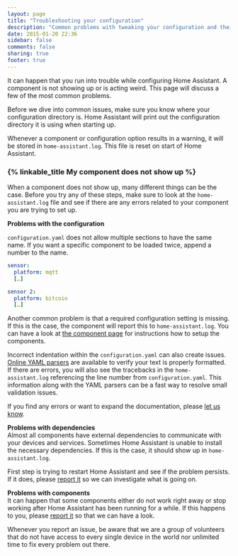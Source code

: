 ```yaml
---
layout: page
title: "Troubleshooting your configuration"
description: "Common problems with tweaking your configuration and their solutions."
date: 2015-01-20 22:36
sidebar: false
comments: false
sharing: true
footer: true
---
```


It can happen that you run into trouble while configuring Home Assistant. A component is not
showing up or is acting weird. This page will discuss a few of the most common problems.

Before we dive into common issues, make sure you know where your configuration directory is.
Home Assistant will print out the configuration directory it is using when starting up.

Whenever a component or configuration option results in a warning, it will be stored in
`home-assistant.log`. This file is reset on start of Home Assistant.

### {% linkable_title My component does not show up %}
When a component does not show up, many different things can be the case. Before you try any of
these steps, make sure to look at the `home-assistant.log` file and see if there are any errors
related to your component you are trying to set up.

**Problems with the configuration<br>**

`configuration.yaml` does not allow multiple sections to have the same name. If you want a
 specific component to be loaded twice, append a number to the name.

```yaml
sensor:
  platform: mqtt
  […]

sensor 2:
  platform: bitcoin
  […]
```

Another common problem is that a required configuration setting is missing. If this is the
case, the component will report this to `home-assistant.log`. You can have a look at
[the component page](/components/) for instructions how to setup the components. 

Incorrect indentation within the `configuration.yaml` can also create issues.  [Online YAML parsers](http://yaml-online-parser.appspot.com/) are available to verify your text is properly formatted.  If there are errors, you will also see the tracebacks in the `home-assistant.log` referencing the line number from `configuration.yaml`.  This information along with the YAML parsers can be a fast way to resolve small validation issues.

If you find any errors or want to expand the documentation, please [let us know](https://github.com/balloob/home-assistant.io/issues).

**Problems with dependencies<br>**
Almost all components have external dependencies to communicate with your devices and services.
Sometimes Home Assistant is unable to install the necessary dependencies. If this is the case, it
should show up in `home-assistant.log`.

First step is trying to restart Home Assistant and see if the problem persists. If it does, please
[report it](https://github.com/balloob/home-assistant/issues) so we can investigate what is going on.

**Problems with components<br>**
It can happen that some components either do not work right away or stop working after Home
Assistant has been running for a while. If this happens to you, please
[report it](https://github.com/balloob/home-assistant/issues) so that we can have a look.

<p class='note'>
Whenever you report an issue, be aware that we are a group of volunteers that do not have access to
every single device in the world nor unlimited time to fix every problem out there.
</p>
